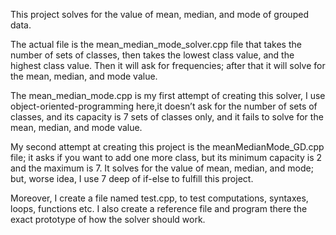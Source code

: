 This project solves for the value of mean, median, and mode of grouped data.
 
The actual file is the mean_median_mode_solver.cpp file that takes the number of sets of classes, then takes the lowest class value, and the highest class value. Then it will ask for frequencies; after that it will solve for the mean, median, and mode value.
 
The mean_median_mode.cpp is my first attempt of creating this solver, I use object-oriented-programming here,it doesn’t ask for the number of sets of classes, and its capacity is 7 sets of classes only, and it fails to solve for the mean, median, and mode value.
 
My second attempt at creating this project is the meanMedianMode_GD.cpp file; it asks if you want to add one more class, but its minimum capacity is 2 and the maximum is 7. It solves for the value of mean, median, and mode; but, worse idea, I use 7 deep of if-else to fulfill this project.
 
Moreover, I create a file named test.cpp, to test computations, syntaxes, loops, functions etc.
I also create a reference file and program there the exact prototype of how the solver should work.